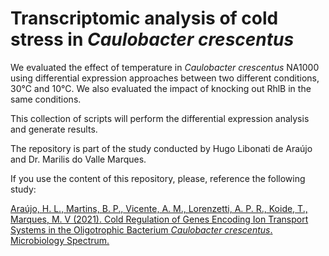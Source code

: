 # Transcriptomic analysis of cold stress in *Caulobacter crescentus*

We evaluated the effect of temperature in *Caulobacter crescentus* NA1000 using 
differential expression approaches between two different conditions, 30°C and 
10°C. We also evaluated the impact of knocking out RhlB in the same 
conditions.  

This collection of scripts will perform the differential expression analysis and generate results.  

The repository is part of the study conducted by Hugo Libonati de Araújo and Dr. Marilis do Valle Marques.  

If you use the content of this repository, please, reference the following study:  

<a href="https://doi.org/10.1128/Spectrum.00710-21">Araújo, H. L., Martins, B. P., Vicente, A. M., Lorenzetti, A. P. R., Koide, T., Marques, M. V (2021). Cold Regulation of Genes Encoding Ion Transport Systems in the Oligotrophic Bacterium <i>Caulobacter crescentus</i>. Microbiology Spectrum.</a>
